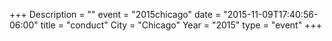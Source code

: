 +++
Description = ""
event = "2015chicago"
date = "2015-11-09T17:40:56-06:00"
title = "conduct"
City = "Chicago"
Year = "2015"
type = "event"
+++
